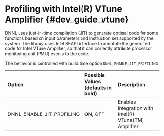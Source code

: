 Profiling with Intel(R) VTune Amplifier {#dev_guide_vtune}
========================================================

DNNL uses just-in-time compilation (JIT) to generate optimal code
for some functions based on input parameters and instruction set supported
by the system. The library uses Intel SEAPI interface to annotate the
generated code for Intel VTune Amplifier, so that it can correctly attribute
processor monitoring unit (PMU) events to the code.

The behavior is controlled with build time option `DNNL_ENABLE_JIT_PROFILING`

| Option                      | Possible Values (defaults in bold)   | Description
| :---                        |:---                                  | :---
|DNNL_ENABLE_JIT_PROFILING    | **ON**, OFF                          | Enables integration with Intel(R) VTune(TM) Amplifier
